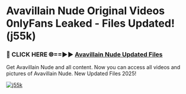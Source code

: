 # Avavillain Nude Original Videos 0nlyFans Leaked - Files Updated! (j55k)

<h3>🔴 CLICK HERE 🌐==►► <a href="https://tinyurl.com/5h6xmrr3" rel="nofollow">Avavillain Nude Updated Files</a></h3>

Get Avavillain Nude and all content. Now you can access all videos and pictures of Avavillain Nude. New Updated Files 2025!

[![j55k](https://i.imgur.com/KVD873Z.gif)](https://tinyurl.com/5h6xmrr3)

